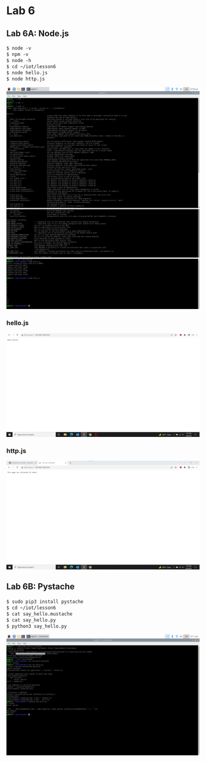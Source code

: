 # Lab 6
## Lab 6A: Node.js

```ssh
$ node -v
$ npm -v
$ node -h
$ cd ~/iot/lesson6
$ node hello.js
$ node http.js
```
![This is an image](https://github.com/Arif12467/Design-6-AIA/blob/4c07daef4c113cd13e17636f4d842567bc506414/Lab%206/Photos/Node_js_1.png)
![This is an image](https://github.com/Arif12467/Design-6-AIA/blob/4c07daef4c113cd13e17636f4d842567bc506414/Lab%206/Photos/Node_js_2.png)
![This is an image](https://github.com/Arif12467/Design-6-AIA/blob/bb457738fb2360150e841452cfe0684c5c11121b/Lab%206/Photos/Node_js_3.png)

### hello.js
![This is an image](https://github.com/Arif12467/Design-6-AIA/blob/4c07daef4c113cd13e17636f4d842567bc506414/Lab%206/Photos/hello_world_js.png)

### http.js
![This is an image](https://github.com/Arif12467/Design-6-AIA/blob/4c07daef4c113cd13e17636f4d842567bc506414/Lab%206/Photos/http_js.png)

## Lab 6B: Pystache

```ssh
$ sudo pip3 install pystache
$ cd ~/iot/lesson6
$ cat say_hello.mustache
$ cat say_hello.py
$ python3 say_hello.py
```
![This is an image](https://github.com/Arif12467/Design-6-AIA/blob/4c07daef4c113cd13e17636f4d842567bc506414/Lab%206/Photos/Pystache.png)

